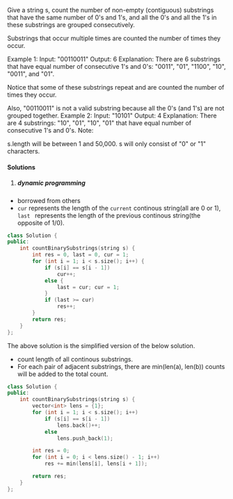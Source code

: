 Give a string s, count the number of non-empty (contiguous) substrings that have the same number of 0's and 1's, and all the 0's and all the 1's in these substrings are grouped consecutively.

Substrings that occur multiple times are counted the number of times they occur.

Example 1:
Input: "00110011"
Output: 6
Explanation: There are 6 substrings that have equal number of consecutive 1's and 0's: "0011", "01", "1100", "10", "0011", and "01".

Notice that some of these substrings repeat and are counted the number of times they occur.

Also, "00110011" is not a valid substring because all the 0's (and 1's) are not grouped together.
Example 2:
Input: "10101"
Output: 4
Explanation: There are 4 substrings: "10", "01", "10", "01" that have equal number of consecutive 1's and 0's.
Note:

s.length will be between 1 and 50,000.
s will only consist of "0" or "1" characters.

#### Solutions

1. ##### dynamic programming

- borrowed from others
- `cur` represents the length of the `current` continous string(all are 0 or 1), `last ` represents the length of the previous continous string(the opposite of 1/0).

```cpp
class Solution {
public:
    int countBinarySubstrings(string s) {
        int res = 0, last = 0, cur = 1;
        for (int i = 1; i < s.size(); i++) {
            if (s[i] == s[i - 1])
                cur++;
            else {
                last = cur; cur = 1;
            }
            if (last >= cur)
                res++;
        }
        return res;
    }
};
```

The above solution is the simplified version of the below solution.
- count length of all continous substrings.
- For each pair of adjacent substrings, there are min(len(a), len(b)) counts will be added to the total count.

```cpp
class Solution {
public:
    int countBinarySubstrings(string s) {
        vector<int> lens = {1};
        for (int i = 1; i < s.size(); i++)
            if (s[i] == s[i - 1])
                lens.back()++;
            else
                lens.push_back(1);

        int res = 0;
        for (int i = 0; i < lens.size() - 1; i++)
            res += min(lens[i], lens[i + 1]);

        return res;
    }
};
```